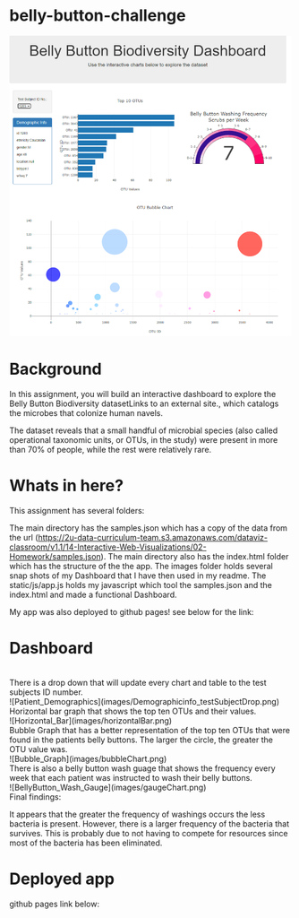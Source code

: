 # belly-button-challenge

![BellyButton_DashBoard](images/overviewDashboard.png)

# Background

In this assignment, you will build an interactive dashboard to explore the Belly Button Biodiversity datasetLinks to an external site., which catalogs the microbes that colonize human navels.

The dataset reveals that a small handful of microbial species (also called operational taxonomic units, or OTUs, in the study) were present in more than 70% of people, while the rest were relatively rare.

# Whats in here?
This assignment has several folders:

The main directory has the samples.json which has a copy of the data from the url (https://2u-data-curriculum-team.s3.amazonaws.com/dataviz-classroom/v1.1/14-Interactive-Web-Visualizations/02-Homework/samples.json).
The main directory also has the index.html folder which has the structure of the the app.  The images folder holds several snap shots of my Dashboard that I have then used in my readme.  The static/js/app.js holds my javascript which tool the samples.json and the index.html and made a functional Dashboard.

My app was also deployed to github pages! see below for the link:



# Dashboard
<br>
There is a drop down that will update every chart and table to the test subjects ID number.
<br>
![Patient_Demographics](images/Demographicinfo_testSubjectDrop.png)
<br>
Horizontal bar graph that shows the top ten OTUs and their values.
<br>
![Horizontal_Bar](images/horizontalBar.png)
<br>
Bubble Graph that has a better representation of the top ten OTUs that were found in the patients belly buttons.  The larger the circle, the greater the OTU value was.
<br>
![Bubble_Graph](images/bubbleChart.png)
<br>
There is also a belly button wash guage that shows the frequency every week that each patient was instructed to wash their belly buttons.
<br>
![BellyButton_Wash_Gauge](images/gaugeChart.png)
<br>
Final findings:

It appears that the greater the frequency of washings occurs the less bacteria is present.  However, there is a larger frequency of the bacteria that survives.  This is probably due to not having to compete for resources since most of the bacteria has been eliminated.

# Deployed app
github pages link below:





